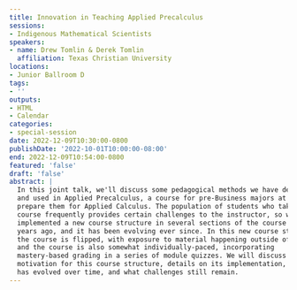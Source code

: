 ```yaml
---
title: Innovation in Teaching Applied Precalculus
sessions:
- Indigenous Mathematical Scientists
speakers:
- name: Drew Tomlin & Derek Tomlin
  affiliation: Texas Christian University
locations:
- Junior Ballroom D
tags:
- ''
outputs:
- HTML
- Calendar
categories:
- special-session
date: 2022-12-09T10:30:00-0800
publishDate: '2022-10-01T10:00:00-08:00'
end: 2022-12-09T10:54:00-0800
featured: 'false'
draft: 'false'
abstract: |
  In this joint talk, we'll discuss some pedagogical methods we have developed
  and used in Applied Precalculus, a course for pre-Business majors at TCU to
  prepare them for Applied Calculus. The population of students who take this
  course frequently provides certain challenges to the instructor, so we
  implemented a new course structure in several sections of the course a few
  years ago, and it has been evolving ever since. In this new course structure,
  the course is flipped, with exposure to material happening outside of class,
  and the course is also somewhat individually-paced, incorporating
  mastery-based grading in a series of module quizzes. We will discuss our
  motivation for this course structure, details on its implementation, how it
  has evolved over time, and what challenges still remain.
---
```

